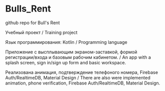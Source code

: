 # Bulls_Rent

github repo for Bull's Rent

Учебный проект / Training project

Язык программирования: Kotlin / Programming language

Приложение с высплывающим экраном-заставкой, формой регистрации/входа и базовым рабочим кабинетом. / 
An app with a splash screen, sign in/sign up form and basic workspace.

Реализованa анимация, подтверждение телефоного номера, Firebase Auth/RealtimeDB, Material Design / 
There are also were implemented animation, phone verification, Firebase Auth/RealtimeDB, Material Design.

